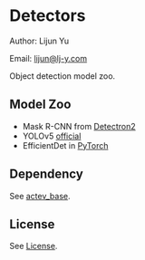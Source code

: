 # Detectors

Author: Lijun Yu

Email: lijun@lj-y.com

Object detection model zoo.

## Model Zoo

* Mask R-CNN from [Detectron2](https://github.com/facebookresearch/detectron2)
* YOLOv5 [official](https://github.com/ultralytics/yolov5)
* EfficientDet in [PyTorch](https://github.com/zylo117/Yet-Another-EfficientDet-Pytorch)

## Dependency

See [actev_base](https://github.com/CMU-INF-DIVA/actev_base).

## License

See [License](LICENSE).
